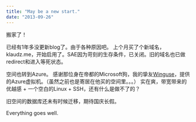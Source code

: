 ```yaml
---
title: "May be a new start."
date: "2013-09-26"
---
```


搬家了！

已经有1年多没更新blog了。由于各种原因吧。 上个月买了个新域名，klaudz.me，开始启用了。SAE因为苛刻的生存条件，已关闭。旧的域名也已做redirect和进入等死状态。

空间也转到Azure。 感谢那位身在帝都的Microsoft狗，我的挚友[Winguse](http://winguse.com "Winguse's Blog")，提供的Azure虚拟机。（虽然之前也是寄居在他买的空间里。。。） 实在爽，带宽带来的优越感 + 一个空白的Linux + SSH，还有什么是做不了的？

旧空间的数据库还未有时候迁移，期待国庆长假。

Everything goes well.
